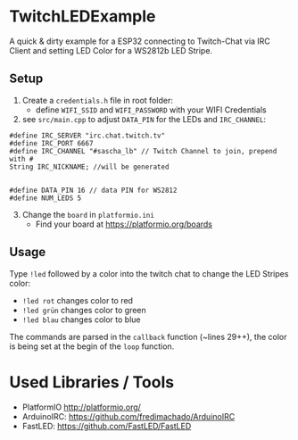 # TwitchLEDExample

A quick & dirty example for a ESP32 connecting to Twitch-Chat via IRC Client and setting LED Color for a WS2812b LED Stripe. 

## Setup

1. Create a `credentials.h` file in root folder:
   - define `WIFI_SSID` and `WIFI_PASSWORD` with your WIFI Credentials
2. see `src/main.cpp` to adjust `DATA_PIN` for the LEDs and `IRC_CHANNEL`:
```
#define IRC_SERVER "irc.chat.twitch.tv"
#define IRC_PORT 6667
#define IRC_CHANNEL "#sascha_lb" // Twitch Channel to join, prepend with #
String IRC_NICKNAME; //will be generated


#define DATA_PIN 16 // data PIN for WS2812
#define NUM_LEDS 5
```

3. Change the `board` in `platformio.ini`
   - Find your board at https://platformio.org/boards


## Usage

Type `!led` followed by a color into the twitch chat to change the LED Stripes color:
- `!led rot` changes color to red
- `!led grün` changes color to green
- `!led blau` changes color to blue

The commands are parsed in the `callback` function (~lines 29++), the color is being set at the begin of the `loop` function.


# Used Libraries / Tools

- PlatformIO http://platformio.org/
- ArduinoIRC: https://github.com/fredimachado/ArduinoIRC
- FastLED: https://github.com/FastLED/FastLED
